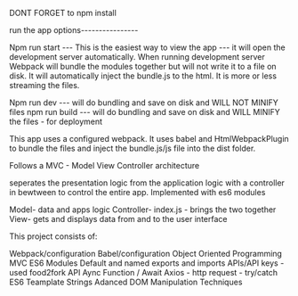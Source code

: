DONT FORGET to npm install

run the app options----------------

Npm run start --- This is the easiest way to view the app --- it will open the development server automatically. When running development server Webpack will bundle the modules together but will not write it to a file on disk. It will automatically inject the bundle.js to the html. It is more or less streaming the files.

Npm run dev --- will do bundling and save on disk and WILL NOT MINIFY files 
npm run build --- will do bundling and save on disk and WILL MINIFY the files - for deployment

This app uses a configured webpack. It uses babel and HtmlWebpackPlugin to bundle the files and inject the bundle.js/js file into the dist folder. 

Follows a MVC - Model View Controller architecture

seperates the presentation logic from the application logic with a controller in bewtween to control the entire app. Implemented with es6 modules

Model- data and apps logic 
Controller- index.js - brings the two together
View- gets and displays data from and to the user interface

This project consists of:

Webpack/configuration
Babel/configuration
Object Oriented Programming
MVC
ES6 Modules
Default and named exports and imports
APIs/API keys - used food2fork API
Aync Function / Await
Axios - http request - try/catch 
ES6 Teamplate Strings
Adanced DOM Manipulation Techniques